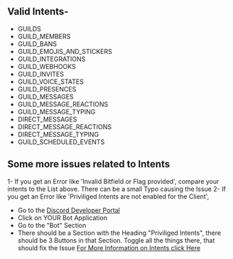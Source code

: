 ## Valid Intents-

- GUILDS
- GUILD_MEMBERS
- GUILD_BANS
- GUILD_EMOJIS_AND_STICKERS
- GUILD_INTEGRATIONS
- GUILD_WEBHOOKS
- GUILD_INVITES
- GUILD_VOICE_STATES
- GUILD_PRESENCES
- GUILD_MESSAGES
- GUILD_MESSAGE_REACTIONS
- GUILD_MESSAGE_TYPING
- DIRECT_MESSAGES
- DIRECT_MESSAGE_REACTIONS
- DIRECT_MESSAGE_TYPING
- GUILD_SCHEDULED_EVENTS

## Some more issues related to Intents

1- If you get an Error like 'Invalid Bitfield or Flag provided', compare your intents to the List above.
There can be a small Typo causing the Issue
2- If you get an Error like 'Priviliged Intents are not enabled for the Client',

- Go to the [Discord Developer Portal](https://discord.com/developers/applications)
- Click on YOUR Bot Application
- Go to the "Bot" Section
- There should be a Section with the Heading "Priviliged Intents", there should be 3 Buttons in that Section.
  Toggle all the things there, that should fix the Issue
  [For More Information on Intents click Here](https://discord.com/developers/docs/topics/gateway)
